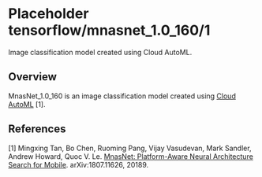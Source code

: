 # Placeholder tensorflow/mnasnet_1.0_160/1
Image classification model created using Cloud AutoML.

<!-- module-type: image-classification -->
<!-- task: image-classification -->

## Overview

MnasNet_1.0_160 is an image classification model
created using [Cloud AutoML](https://cloud.google.com/automl/) [1].

## References

[1] Mingxing Tan, Bo Chen, Ruoming Pang, Vijay Vasudevan, Mark Sandler,
Andrew Howard, Quoc V. Le. [MnasNet: Platform-Aware Neural Architecture Search for Mobile](https://arxiv.org/abs/1807.11626).
arXiv:1807.11626, 20189.
